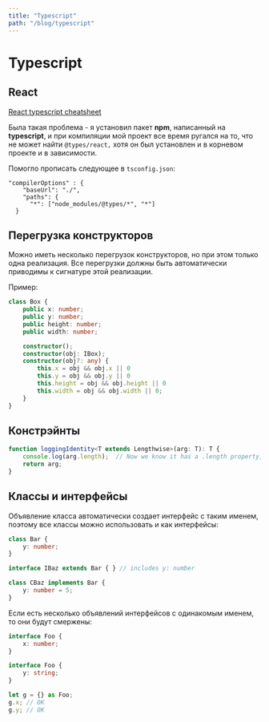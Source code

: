 ```yaml
---
title: "Typescript"
path: "/blog/typescript"
---
```

# Typescript

## React

[React typescript cheatsheet](https://github.com/sw-yx/react-typescript-cheatsheet)

Была такая проблема - я установил пакет **npm**, написанный на **typescript**, и при компиляции мой проект все время ругался на то, что не может найти `@types/react,` хотя он был установлен и в корневом проекте и в зависимости.

Помогло прописать следующее в `tsconfig.json`:


```
"compilerOptions" : {
    "baseUrl": "./",
    "paths": {
      "*": ["node_modules/@types/*", "*"]
  }
```

## Перегрузка конструкторов

Можно иметь несколько перегрузок конструкторов, но при этом только одна реализация. Все перегрузки должны быть автоматически приводимы к сигнатуре этой реализации.

Пример:

```typescript
class Box {
    public x: number;
    public y: number;
    public height: number;
    public width: number;

    constructor();
    constructor(obj: IBox); 
    constructor(obj?: any) {    
        this.x = obj && obj.x || 0
        this.y = obj && obj.y || 0
        this.height = obj && obj.height || 0
        this.width = obj && obj.width || 0;
    }   
}
```

## Констрэйнты

```typescript
function loggingIdentity<T extends Lengthwise>(arg: T): T {
    console.log(arg.length);  // Now we know it has a .length property, so no more error
    return arg;
}
```

## Классы и интерфейсы

Объявление класса автоматически создает интерфейс с таким именем, поэтому все классы можно использовать и как интерфейсы:

```typescript
class Bar {
    y: number;
}

interface IBaz extends Bar { } // includes y: number

class CBaz implements Bar {
    y: number = 5;
}
```

Если есть несколько объявлений интерфейсов с одинакомым именем, то они будут смержены:

```typescript
interface Foo {
    x: number;
}

interface Foo {
    y: string;
}

let g = {} as Foo;
g.x; // OK
g.y; // OK
```